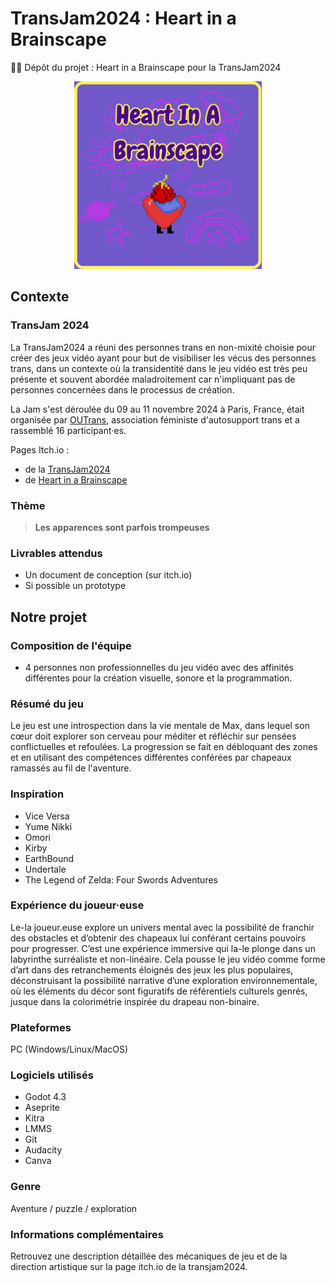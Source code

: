 # TransJam2024 : Heart in a Brainscape
🏳️‍⚧️ Dépôt du projet : Heart in a Brainscape pour la TransJam2024

<p align="center">
<img src="Heart_In_A_Headscape.png" width="300" />
</p>

## Contexte
### TransJam 2024
La TransJam2024 a réuni des personnes trans en non-mixité choisie pour créer des jeux vidéo ayant pour but de visibiliser les vécus des personnes trans, dans un contexte où la transidentité dans le jeu vidéo est très peu présente et souvent abordée maladroitement car n'impliquant pas de personnes concernées dans le processus de création.

La Jam s'est déroulée du 09 au 11 novembre 2024 à Paris, France, était organisée par [OUTrans](https://www.outrans.org/), association féministe d'autosupport trans et a rassemblé 16 participant·es.

Pages Itch.io : 
- de la [TransJam2024](https://itch.io/jam/transjam-2024)
- de [Heart in a Brainscape](https://itch.io/jam/transjam-2024/rate/3101495)
  
### Thème
> **Les apparences sont parfois trompeuses**
### Livrables attendus
- Un document de conception (sur itch.io)
- Si possible un prototype

## Notre projet
### Composition de l'équipe
- 4 personnes non professionnelles du jeu vidéo avec des affinités différentes pour la création visuelle, sonore et la programmation.

### Résumé du jeu
Le jeu est une introspection dans la vie mentale de Max, dans lequel son cœur doit explorer son cerveau pour méditer et réfléchir sur pensées conflictuelles et refoulées. La progression se fait en débloquant des zones et en utilisant des compétences différentes conférées par chapeaux ramassés au fil de l'aventure.
### Inspiration
- Vice Versa
- Yume Nikki
- Omori
- Kirby
- EarthBound
- Undertale
- The Legend of Zelda: Four Swords Adventures

### Expérience du joueur·euse
Le-la joueur.euse explore un univers mental avec la possibilité de franchir des obstacles et d’obtenir des chapeaux lui conférant certains pouvoirs pour progresser. 
C’est une expérience immersive qui la-le plonge dans un labyrinthe surréaliste et non-linéaire. Cela pousse le jeu vidéo comme forme d’art dans des retranchements éloignés des jeux les plus populaires, déconstruisant la possibilité narrative d’une exploration environnementale, où les éléments du décor sont figuratifs de référentiels culturels genrés, jusque dans la colorimétrie inspirée du drapeau non-binaire.

### Plateformes
PC (Windows/Linux/MacOS)
	
### Logiciels utilisés
- Godot 4.3
- Aseprite
- Kitra
- LMMS
- Git
- Audacity
- Canva

### Genre
Aventure / puzzle / exploration 

### Informations complémentaires
Retrouvez une description détaillée des mécaniques de jeu et de la direction artistique sur la page itch.io de la transjam2024.
